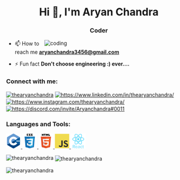 
<h1 align="center">Hi 👋, I'm Aryan Chandra</h1>
<h3 align="center">Coder</h3>

<img align="right" alt="coding" width ="400" src="https://cdn.dribbble.com/users/1059583/screenshots/4171367/coding-freak.gif">

- 📫 How to reach me **aryanchandra3456@gmail.com**

- ⚡ Fun fact **Don't choose engineering :) ever....**

<h3 align="left">Connect with me:</h3>
<p align="left">
<a href="https://twitter.com/thearyanchandra" target="blank"><img align="center" src="https://raw.githubusercontent.com/rahuldkjain/github-profile-readme-generator/master/src/images/icons/Social/twitter.svg" alt="thearyanchandra" height="30" width="40" /></a>
<a href="https://www.linkedin.com/in/thearyanchandra/" target="blank"><img align="center" src="https://raw.githubusercontent.com/rahuldkjain/github-profile-readme-generator/master/src/images/icons/Social/linked-in-alt.svg" alt="https://www.linkedin.com/in/thearyanchandra/" height="30" width="40" /></a>
<a href="https://www.instagram.com/thearyanchandra/" target="blank"><img align="center" src="https://raw.githubusercontent.com/rahuldkjain/github-profile-readme-generator/master/src/images/icons/Social/instagram.svg" alt="https://www.instagram.com/thearyanchandra/" height="30" width="40" /></a>
<a href="https://discord.com/invite/Aryanchandra#0011" target="blank"><img align="center" src="https://raw.githubusercontent.com/rahuldkjain/github-profile-readme-generator/master/src/images/icons/Social/discord.svg" alt="https://discord.com/invite/Aryanchandra#0011" height="30" width="40" /></a>
</p>

<h3 align="left">Languages and Tools:</h3>
<p align="left"> <a href="https://www.w3schools.com/cpp/" target="_blank" rel="noreferrer"> <img src="https://raw.githubusercontent.com/devicons/devicon/master/icons/cplusplus/cplusplus-original.svg" alt="cplusplus" width="40" height="40"/> </a> <a href="https://www.w3schools.com/css/" target="_blank" rel="noreferrer"> <img src="https://raw.githubusercontent.com/devicons/devicon/master/icons/css3/css3-original-wordmark.svg" alt="css3" width="40" height="40"/> </a> <a href="https://www.w3.org/html/" target="_blank" rel="noreferrer"> <img src="https://raw.githubusercontent.com/devicons/devicon/master/icons/html5/html5-original-wordmark.svg" alt="html5" width="40" height="40"/> </a> <a href="https://developer.mozilla.org/en-US/docs/Web/JavaScript" target="_blank" rel="noreferrer"> <img src="https://raw.githubusercontent.com/devicons/devicon/master/icons/javascript/javascript-original.svg" alt="javascript" width="40" height="40"/> </a> <a href="https://reactjs.org/" target="_blank" rel="noreferrer"> <img src="https://raw.githubusercontent.com/devicons/devicon/master/icons/react/react-original-wordmark.svg" alt="react" width="40" height="40"/> </a> </p>

<p><img align="left" src="https://github-readme-stats.vercel.app/api/top-langs?username=thearyanchandra&show_icons=true&locale=en&layout=compact" alt="thearyanchandra" /></p>

<p>&nbsp;<img align="center" src="https://github-readme-stats.vercel.app/api?username=thearyanchandra&show_icons=true&locale=en" alt="thearyanchandra" /></p>

<p><img align="center" src="https://github-readme-streak-stats.herokuapp.com/?user=thearyanchandra&" alt="thearyanchandra" /></p>

